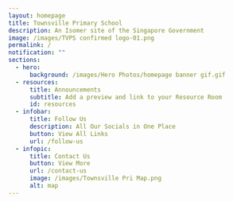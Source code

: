 ```yaml
---
layout: homepage
title: Townsville Primary School
description: An Isomer site of the Singapore Government
image: /images/TVPS confirmed logo-01.png
permalink: /
notification: ""
sections:
  - hero:
      background: /images/Hero Photos/homepage banner gif.gif
  - resources:
      title: Announcements
      subtitle: Add a preview and link to your Resource Room
      id: resources
  - infobar:
      title: Follow Us
      description: All Our Socials in One Place
      button: View All Links
      url: /follow-us
  - infopic:
      title: Contact Us
      button: View More
      url: /contact-us
      image: /images/Townsville Pri Map.png
      alt: map
---
```

